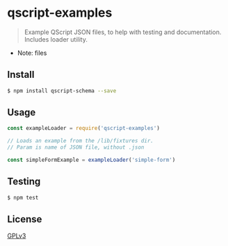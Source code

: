 # qscript-examples

> Example QScript JSON files, to help with testing and documentation. Includes loader utility.

* Note: files

## <a name="install"></a>Install
```bash
$ npm install qscript-schema --save
```

## <a name="usage"></a>Usage

```javascript
const exampleLoader = require('qscript-examples')

// Loads an example from the /lib/fixtures dir.
// Param is name of JSON file, without .json

const simpleFormExample = exampleLoader('simple-form')

```

## <a name="test"></a>Testing

```bash
$ npm test
```

## <a name="license"></a>License
[GPLv3](https://github.com/wmfs/qscript/blob/master/LICENSE)
